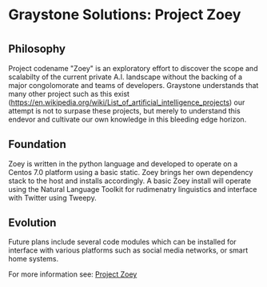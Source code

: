 # Graystone Solutions: Project Zoey
# 
## Philosophy
Project codename "Zoey" is an exploratory effort to discover the scope and scalabilty of the current private A.I. landscape without the backing of a major congolomorate and teams of developers. Graystone understands that many other project such as this exist (https://en.wikipedia.org/wiki/List_of_artificial_intelligence_projects) our attempt is not to surpase these projects, but merely to understand this endevor and cultivate our own knowledge in this bleeding edge horizon.
## Foundation
Zoey is written in the python language and developed to operate on a Centos 7.0 platform using a basic static. Zoey brings her own dependency stack to the host and installs accordingly. A basic Zoey install will operate using the Natural Language Toolkit for rudimenatry linguistics and interface with Twitter using Tweepy.

## Evolution
Future plans include several code modules which can be installed for interface with various platforms such as social media networks, or smart home systems.


For more information see: [Project Zoey](https://graystone.solutions/project_zoey)
